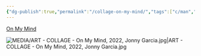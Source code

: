 ```yaml
---
{"dg-publish":true,"permalink":"/collage-on-my-mind/","tags":["c/man","c/colour-black","c/colour-white","c/colour-yellow","c/colour-red","c/line","c/abstract","collage/year-2022","collage/book/2022"],"created":"2024-06-28T12:56:50.000-04:00","updated":"2025-09-10T13:19:32.794-04:00"}
---
```



[On My Mind](https://www.instagram.com/p/Cka4vgdOWXn/)

![MEDIA/ART - COLLAGE - On My Mind, 2022, Jonny Garcia.jpg|ART - COLLAGE - On My Mind, 2022, Jonny Garcia.jpg](/img/user/MEDIA/ART%20-%20COLLAGE%20-%20On%20My%20Mind,%202022,%20Jonny%20Garcia.jpg)
